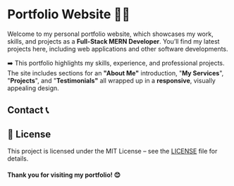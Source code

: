 # Portfolio Website 🙋‍♂️

Welcome to my personal portfolio website, which showcases my work, skills, and projects as a **Full-Stack MERN Developer**. You’ll find my latest projects here, including web applications and other software developments.

➡️ This portfolio highlights my skills, experience, and professional projects. The site includes sections for an **"About Me"** introduction, "**My Services**", "**Projects**", and "**Testimonials"** all wrapped up in a **responsive**, visually appealing design.



## Contact  📞




## 📄 License


This project is licensed under the MIT License – see the [LICENSE](https://choosealicense.com/licenses/mit/) file for details.




#### Thank you for visiting my portfolio! 😊
